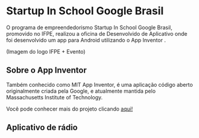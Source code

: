 # Startup In School Google Brasil


O programa de empreendedorismo Startup In School Google Brasil, promovido no IFPE, realizou a oficina de Desenvolvido de Aplicativo onde foi desenvolvido um app para Android utilizando o App Inventor .

(Imagem do logo IFPE + Evento)

## Sobre o App Inventor

Também conhecido como MIT App Inventor, é uma aplicação código aberto originalmente criada pela Google, e atualmente mantida pelo Massachusetts Institute of Technology. 

Você pode conhecer mais do projeto clicando [aqui!](https://appinventor.mit.edu/)

## Aplicativo de rádio
